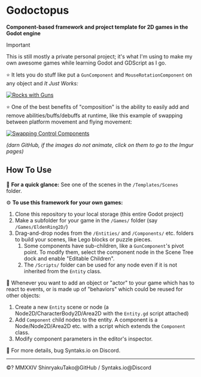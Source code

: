 # Godoctopus

**Component-based framework and project template for 2D games in the Godot engine**

> [!IMPORTANT]
> This is still mostly a private personal project; it's what I'm using to make my own awesome games while learning Godot and GDScript as I go.

⭐️ It lets you do stuff like put a `GunComponent` and `MouseRotationComponent` on any object and _It Just Works:_ 

[![Rocks with Guns](https://i.imgur.com/wH84m23.gif)](https://i.imgur.com/wH84m23.gifv)

⭐️ One of the best benefits of "composition" is the ability to easily add and remove abilities/buffs/debuffs at runtime, like this example of swapping between platform movement and flying movement:

[![Swapping Control Components](https://i.imgur.com/IxxOXX6.gif)](https://i.imgur.com/IxxOXX6.gifv)

_(darn GitHub, if the images do not animate, click on them to go to the Imgur pages)_

## How To Use

🚀 **For a quick glance:** See one of the scenes in the `/Templates/Scenes` folder.

⚙️ **To use this framework for your own games:**
1. Clone this repository to your local storage (this entire Godot project)
2. Make a subfolder for your game in the `/Games/` folder (say `/Games/EldenRing2D/`)
3. Drag-and-drop nodes from the `/Entities/` and `/Components/` etc. folders to build your scenes, like Lego blocks or puzzle pieces.
	1. Some components have sub-children, like a `GunComponent`'s pivot point. To modify them, select the component node in the Scene Tree dock and enable "Editable Children".
	2. The `/Scripts/` folder can be used for any node even if it is not inherited from the `Entity` class.

🧩 Whenever you want to add an object or "actor" to your game which has to react to events, or is made up of "behaviors" which could be reused for other objects:
1. Create a new `Entity` scene or node (a Node2D/CharacterBody2D/Area2D with the `Entity.gd` script attached)
2. Add `Component` child nodes to the entity. A component is a Node/Node2D/Area2D etc. with a script which extends the `Component` class.
3. Modify component parameters in the editor's inspector.

💬 For more details, bug Syntaks.io on Discord.

----

©? MMXXIV ShinryakuTako@GitHub / Syntaks.io@Discord
